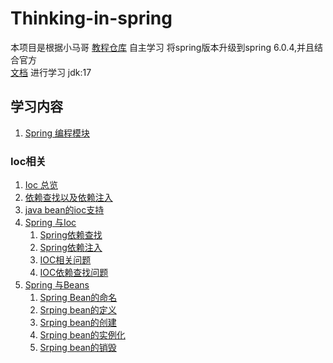# Thinking-in-spring
本项目是根据小马哥
[教程仓库](https://gitee.com/geektime-geekbang/geekbang-lessons)
自主学习 将spring版本升级到spring 6.0.4,并且结合官方   
[文档](https://docs.spring.io/spring-framework/docs/current/reference/html/) 进行学习
jdk:17  
## 学习内容

1. [Spring 编程模块](/learn-spring-dependency/SpringProgramingModel.md)  
### Ioc相关
1. [Ioc 总览](/learn-ioc/doc/iocOverview.md)
2. [依赖查找以及依赖注入](/learn-ioc/doc/di_lookup.md)
3. [java bean的ioc支持](/learn-ioc/doc/iocJavaBean.md)
4. [Spring 与Ioc](/learn-ioc/doc/SpringWithIoC.md)
   1. [Spring依赖查找](/learn-ioc/doc/SpringDL.md)
   2. [Spring依赖注入](/learn-ioc/doc/SpringDI.md)
   3. [IOC相关问题](/learn-ioc/doc/springioc/SpringIOCQuestions.md)
   4. [IOC依赖查找问题](/learn-ioc/doc/springioc/SpringDLQuestions.md)
5. [Spring 与Beans](/learn-spring-beans/doc/SpringBeans.md)
   1. [Spring Bean的命名](/learn-spring-beans/doc/bean_lifecyle/SpringBeanNaming.md)
   2. [Srping bean的定义](/learn-spring-beans/doc/bean_lifecyle/SpringBeansDefinition.md)
   3. [Srping bean的创建](/learn-spring-beans/doc/bean_lifecyle/SpringBeansCreateAndRegister.md)
   4. [Srping bean的实例化](/learn-spring-beans/doc/bean_lifecyle/SpringBeansInstantiation.md)
   5. [Srping bean的销毁](/learn-spring-beans/doc/bean_lifecyle/SpringBeansDestory.md)
